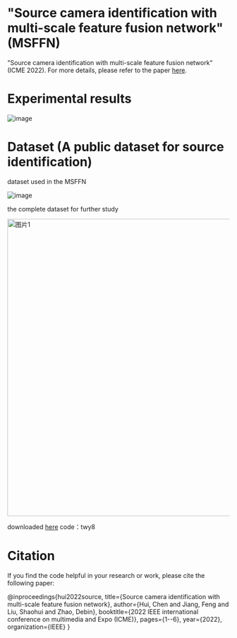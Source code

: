 # "Source camera identification with multi-scale feature fusion network" (MSFFN)
"Source camera identification with multi-scale feature fusion network" (ICME 2022). For more details, please refer to the paper [here](https://ieeexplore.ieee.org/abstract/document/9859965).

# Experimental results
![image](https://github.com/JackChenChen/MSFFN/assets/15177486/b2dd7e6d-721c-47cb-8720-7db74c55745d)

# Dataset (A public dataset for source identification)
dataset used in the MSFFN

![image](https://github.com/JackChenChen/MSFFN/assets/15177486/c7444200-9047-4a7a-9e14-abc007a44474)

the complete dataset for further study

<img width="672" alt="图片1" src="https://github.com/JackChenChen/MSFFN/assets/15177486/aa89b8bb-4d05-4866-8ec5-9521c9b96dbc">

downloaded [here](https://pan.baidu.com/s/1km4dto_GhE4qVjyxGKl4kA )
code：twy8

# Citation
If you find the code helpful in your research or work, please cite the following paper:

@inproceedings{hui2022source,
  title={Source camera identification with multi-scale feature fusion network},
  author={Hui, Chen and Jiang, Feng and Liu, Shaohui and Zhao, Debin},
  booktitle={2022 IEEE international conference on multimedia and Expo (ICME)},
  pages={1--6},
  year={2022},
  organization={IEEE}
}
